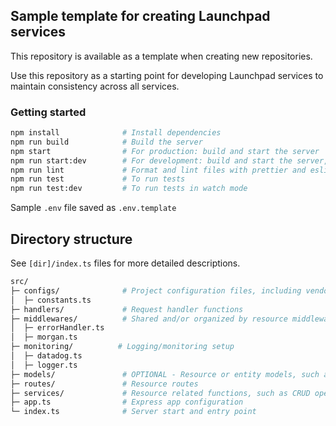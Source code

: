 ## Sample template for creating Launchpad services

This repository is available as a template when creating new repositories.

Use this repository as a starting point for developing Launchpad services to maintain consistency across all services.

### Getting started

```bash
npm install              # Install dependencies
npm run build            # Build the server
npm start                # For production: build and start the server
npm run start:dev        # For development: build and start the server, and watch for changes
npm run lint             # Format and lint files with prettier and eslint respectively
npm run test             # To run tests
npm run test:dev         # To run tests in watch mode
```

Sample `.env` file saved as `.env.template`

## Directory structure

See `[dir]/index.ts` files for more detailed descriptions.

```bash
src/
├─ configs/              # Project configuration files, including vendor configurations
│  ├─ constants.ts
├─ handlers/             # Request handler functions
├─ middlewares/          # Shared and/or organized by resource middlewares
│  ├─ errorHandler.ts
│  ├─ morgan.ts
├─ monitoring/          # Logging/monitoring setup
│  ├─ datadog.ts
│  ├─ logger.ts
├─ models/               # OPTIONAL - Resource or entity models, such as for ORM/ODMs
├─ routes/               # Resource routes
├─ services/             # Resource related functions, such as CRUD operations
├─ app.ts                # Express app configuration
└─ index.ts              # Server start and entry point

```
